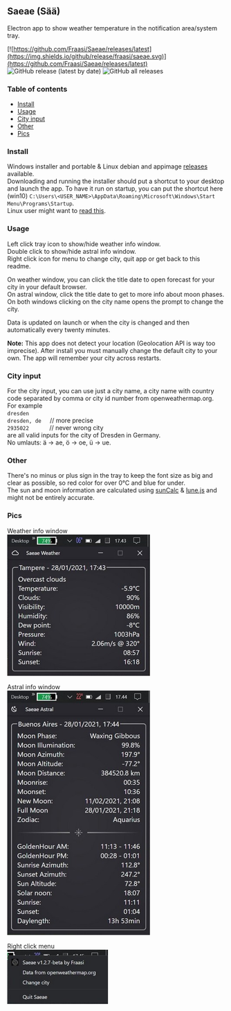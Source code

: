 ## Saeae (Sää)  


Electron app to show weather temperature in the notification area/system tray.  

[![https://github.com/Fraasi/Saeae/releases/latest](https://img.shields.io/github/release/fraasi/saeae.svg)](https://github.com/Fraasi/Saeae/releases/latest) ![GitHub release (latest by date)](https://img.shields.io/github/downloads/fraasi/saeae/latest/total) ![GitHub all releases](https://img.shields.io/github/downloads/fraasi/saeae/total?label=total%20downloads)

### Table of contents
* [Install](#Install)
* [Usage](#Usage)
* [City input](#City-input)
* [Other](#Other)
* [Pics](#Pics)

### Install
Windows installer and portable & Linux debian and appimage [releases](https://github.com/Fraasi/Saeae/releases) available.  
Downloading and running the installer should put a shortcut to your desktop and launch the app. To have it run on startup, you can put the shortcut here (win10) `C:\Users\<USER_NAME>\AppData\Roaming\Microsoft\Windows\Start Menu\Programs\Startup`.  
Linux user might want to [read this](https://github.com/Fraasi/Saeae/issues/7).

### Usage  
Left click tray icon to show/hide weather info window.  
Double click to show/hide astral info window.  
Right click icon for menu to change city, quit app or get back to this readme.  

On weather window, you can click the title date to open forecast for your city in your default browser.  
On astral window, click the title date to get to more info about moon phases.  
On both windows clicking on the city name opens the prompt to change the city.

Data is updated on launch or when the city is changed and then automatically every twenty minutes.  

**Note:** This app does not detect your location (Geolocation API is way too imprecise). After install you must manually change the default city to your own. The app will remember your city across restarts.

### City input  
For the city input, you can use just a city name, a city name with country code separated by comma or city id number from openweathermap.org.  
For example  
`dresden`  
`dresden, de`  &nbsp;&nbsp;&nbsp;&nbsp;// more precise  
`2935022`  &nbsp;&nbsp;&nbsp;&nbsp;&nbsp;&nbsp;&nbsp;&nbsp;&nbsp;&nbsp;&nbsp;// never wrong city  
are all valid inputs for the city of Dresden in Germany.  
No umlauts: ä -> ae, ö -> oe, ü -> ue.  

### Other  
There's no minus or plus sign in the tray to keep the font size as big and clear as possible, so red color for over 0&deg;C and blue for under.  
The sun and moon information are calculated using [sunCalc](https://github.com/mourner/suncalc) & [lune.js](https://github.com/ryanseys/lune) and might not be entirely accurate. 


### Pics

Weather info window   
![left click](pics/weather_pic.jpg)

Astral info window  
![double left click](pics/astral_pic.jpg)  

Right click menu  
![right click](pics/right_click.jpg)  


<!-- icons from https://www.s-ings.com/typicons/ & material.io/tools/icons-->
